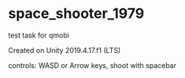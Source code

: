 # space_shooter_1979
test task for qmobi

Created on Unity 2019.4.17.f1 (LTS)

controls: WASD or Arrow keys, shoot with spacebar
